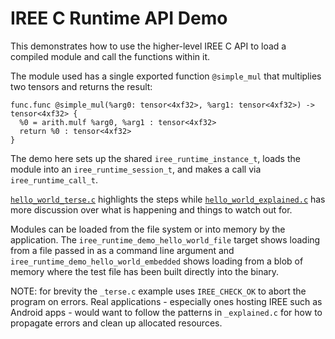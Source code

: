 # IREE C Runtime API Demo

This demonstrates how to use the higher-level IREE C API to load a compiled
module and call the functions within it.

The module used has a single exported function `@simple_mul` that multiplies two
tensors and returns the result:

```mlir
func.func @simple_mul(%arg0: tensor<4xf32>, %arg1: tensor<4xf32>) -> tensor<4xf32> {
  %0 = arith.mulf %arg0, %arg1 : tensor<4xf32>
  return %0 : tensor<4xf32>
}
```

The demo here sets up the shared `iree_runtime_instance_t`, loads the module
into an `iree_runtime_session_t`, and makes a call via `iree_runtime_call_t`.

[`hello_world_terse.c`](hello_world_terse.c) highlights the steps while
[`hello_world_explained.c`](hello_world_explained.c) has more discussion over
what is happening and things to watch out for.

Modules can be loaded from the file system or into memory by the application.
The `iree_runtime_demo_hello_world_file` target shows loading from a file
passed in as a command line argument and
`iree_runtime_demo_hello_world_embedded` shows loading from a blob of memory
where the test file has been built directly into the binary.

NOTE: for brevity the `_terse.c` example uses `IREE_CHECK_OK` to abort the
program on errors. Real applications - especially ones hosting IREE such as
Android apps - would want to follow the patterns in `_explained.c` for how to
propagate errors and clean up allocated resources.
